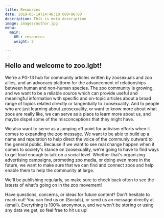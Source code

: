 ```yaml
---
title: Resources
date: 2019-05-14T14:46:10.000+06:00
description: This is meta description
image: images/author.jpg
menu:
  main:
    URL: resources
    weight: 2

---
```

## **Hello and welcome to zoo.lgbt!** 

We're a PG-13 hub for community articles written by zoosexuals and zoo allies, and an advocacy platform for the advancement of relationships between human and non-human species. The zoo community is growing, and we want to be a reliable source which can provide useful and meaningful information with specific and on-topic articles about a broad range of topics related directly or tangentially to zoosexuality. And to people who are just learning about zoosexuality, or want to know more about what zoos are really like, we can serve as a place to learn more about us, and maybe dispel some of the misconceptions that they might have. 

We also want to serve as a jumping off point for activism efforts when it comes to expanding the zoo message. We want to be able to build up a name and reputation to help direct the voice of the communiy outward to the general public. Because if we want to see real change happen when it comes to society's stance on zoosexuality, we're going to have to find ways to get loud enough to talk on a social level. Whether that's organizing advertising campaigns, promoting zoo media, or doing even more in the future, we want to make sure that we can find and connect zoos and help enable them to help the community at large.

We'll be publishing regularly, so make sure to chcek back often to see the latests of what's going on in the zoo movement!

Have questions, concerns, or ideas for future content? Don't hesitate to reach out! You can find us on (Socials), or send us an message directly at (email). Everything is 100% anonymous, and we won't be storing or using any data we get, so feel free to hit us up!